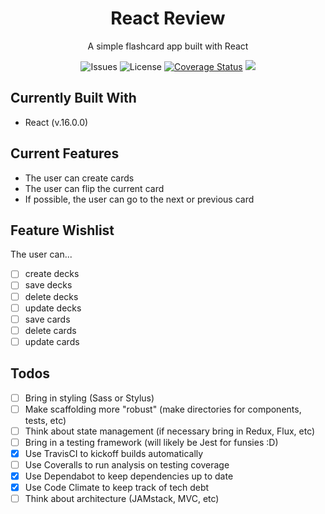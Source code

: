 <h1 align="center">React Review</h1>
<p align="center">
  A simple flashcard app built with React
</p>
<p align="center">
  <img src="https://img.shields.io/github/issues/jberry93/react-review.svg" alt="Issues">
  <img src="https://img.shields.io/github/license/jberry93/react-review.svg" alt="License">
  <a href='https://coveralls.io/github/jberry93/react-review?branch=master'><img src='https://coveralls.io/repos/github/jberry93/react-review/badge.svg?branch=master' alt='Coverage Status' /></a>
  <a href="https://codeclimate.com/github/jberry93/react-review/maintainability"><img src="https://api.codeclimate.com/v1/badges/701292c7ee1bddd17811/maintainability" /></a>
</p>

## Currently Built With
- React (v.16.0.0)

## Current Features
- The user can create cards
- The user can flip the current card
- If possible, the user can go to the next or previous card

## Feature Wishlist
The user can...
- [ ] create decks
- [ ] save decks
- [ ] delete decks
- [ ] update decks
- [ ] save cards
- [ ] delete cards
- [ ] update cards

## Todos
- [ ] Bring in styling (Sass or Stylus)
- [ ] Make scaffolding more "robust" (make directories for components, tests, etc)
- [ ] Think about state management (if necessary bring in Redux, Flux, etc)
- [ ] Bring in a testing framework (will likely be Jest for funsies :D)
- [x] Use TravisCI to kickoff builds automatically
- [ ] Use Coveralls to run analysis on testing coverage
- [x] Use Dependabot to keep dependencies up to date
- [x] Use Code Climate to keep track of tech debt
- [ ] Think about architecture (JAMstack, MVC, etc)
